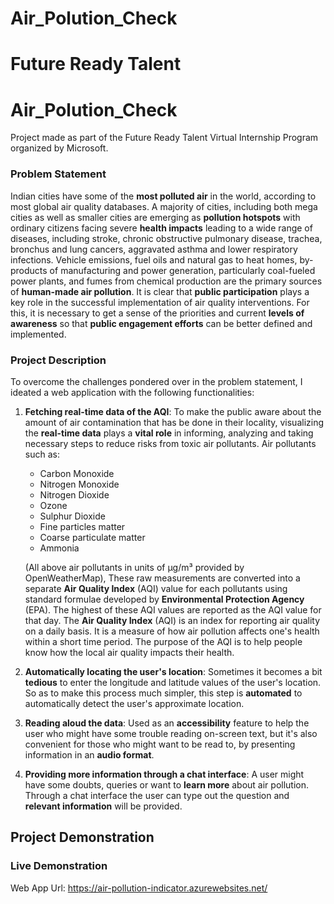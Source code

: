 # Air_Polution_Check
# Future Ready Talent
# Air_Polution_Check

Project made as part of the Future Ready Talent Virtual Internship Program organized by Microsoft.

### Problem Statement

Indian cities have some of the **most polluted air** in the world, according to most global air quality databases. A majority of cities, including both mega cities as well as smaller cities are emerging as **pollution hotspots** with ordinary citizens facing severe **health impacts** leading to a wide range of diseases, including stroke, chronic obstructive pulmonary disease, trachea, bronchus and lung cancers, aggravated asthma and lower respiratory infections. Vehicle emissions, fuel oils and natural gas to heat homes, by-products of manufacturing and power generation, particularly coal-fueled power plants, and fumes from chemical production are the primary sources of **human-made air pollution**. It is clear that **public participation** plays a key role in the successful implementation of air quality interventions. For this, it is necessary to get a sense of the priorities and current **levels of awareness** so that **public engagement efforts** can be better defined and implemented.

### Project Description

To overcome the challenges pondered over in the problem statement, I ideated a web application with the following functionalities:

1. **Fetching real-time data of the AQI**: To make the public aware about the amount of air contamination that has be done in their locality, visualizing the **real-time data** plays a **vital role** in informing, analyzing and taking necessary steps to reduce risks from toxic air pollutants. Air pollutants such as:

   + Carbon Monoxide
   + Nitrogen Monoxide
   + Nitrogen Dioxide
   + Ozone
   + Sulphur Dioxide
   + Fine particles matter
   + Coarse particulate matter
   + Ammonia

   (All above air pollutants in units of μg/m³ provided by OpenWeatherMap), These raw measurements are converted into a separate **Air Quality Index** (AQI) value for each pollutants using standard formulae developed by **Environmental Protection Agency** (EPA). The highest of these AQI values are reported as the AQI value for that day. The **Air Quality Index** (AQI) is an index for reporting air quality on a daily basis. It is a measure of how air pollution affects one's health within a short time period. The purpose of the AQI is to help people know how the local air quality impacts their health.

2. **Automatically locating the user's location**: Sometimes it becomes a bit **tedious** to enter the longitude and latitude values of the user's location. So as to make this process much simpler, this step is **automated** to automatically detect the user's approximate location.

3. **Reading aloud the data**: Used as an **accessibility** feature to help the user who might have some trouble reading on-screen text, but it's also convenient for those who might want to be read to, by presenting information in an **audio format**.

3. **Providing more information through a chat interface**: A user might have some doubts, queries or want to **learn more** about air pollution. Through a chat interface the user can type out the question and **relevant information** will be provided.

## Project Demonstration

### Live Demonstration

Web App Url: https://air-pollution-indicator.azurewebsites.net/
